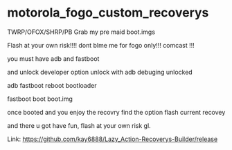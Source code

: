 # motorola_fogo_custom_recoverys
TWRP/OFOX/SHRP/PB Grab my pre maid boot.imgs

Flash at your own risk!!!! dont blme me for fogo only!!! comcast !!!

you must have adb and fastboot

and unlock developer option unlock with adb debuging unlocked

adb fastboot reboot bootloader 

fastboot boot boot.img 

once booted and you enjoy the recovry find the option flash current recovey 

and there u got have fun, flash at your own risk gl.

Link:  https://github.com/kay6888/Lazy_Action-Recoverys-Builder/release
